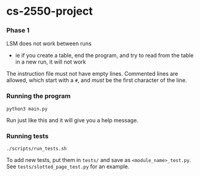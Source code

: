 # cs-2550-project
### Phase 1

LSM does not work between runs
- ie if you create a table, end the program, and try to read from the table in
  a new run, it will not work

The instruction file must not have empty lines. Commented lines are allowed,
which start with a `#`, and *must* be the first character of the line.

### Running the program

`python3 main.py`

Run just like this and it will give you a help message.

### Running tests

`./scripts/run_tests.sh`

To add new tests, put them in `tests/` and save as `<module_name>_test.py`.
See `tests/slotted_page_test.py` for an example.
